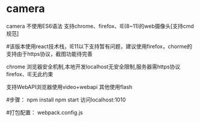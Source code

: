# camera
camera
不使用ES6语法 支持chrome、firefox、IE(8~11)的web摄像头[支持cmd规范]

#该版本使用react技术栈，IE11以下支持暂有问题，建议使用firefox，chorme的支持由于https协议，截图功能待完善

chrome 浏览器安全机制,本地开发localhost无安全限制,服务器需https协议
firefox、IE无此约束

支持WebAPI浏览器使用video+webapi
其他使用flash

#步骤：
npm install
npm start 
访问localhost:1010

#打包配置：
webpack.config.js